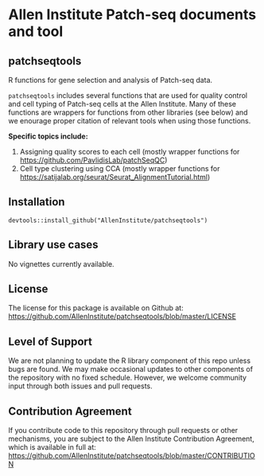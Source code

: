 # Allen Institute Patch-seq documents and tool

## patchseqtools
  
R functions for gene selection and analysis of Patch-seq data.  
  
`patchseqtools` includes several functions that are used for quality control and cell typing of Patch-seq cells at the Allen Institute.  Many of these functions are wrappers for functions from other libraries (see below) and we enourage proper citation of relevant tools when using those functions.  

**Specific topics include:**  
1. Assigning quality scores to each cell (mostly wrapper functions for https://github.com/PavlidisLab/patchSeqQC)  
2. Cell type clustering using CCA (mostly wrapper functions for https://satijalab.org/seurat/Seurat_AlignmentTutorial.html)  
  
 
## Installation

```
devtools::install_github("AllenInstitute/patchseqtools")
```

## Library use cases

No vignettes currently available.  

## License

The license for this package is available on Github at: https://github.com/AllenInstitute/patchseqtools/blob/master/LICENSE

## Level of Support

We are not planning to update the R library component of this repo unless bugs are found.  We may make occasional updates to other components of the repository with no fixed schedule.  However, we welcome community input through both issues and pull requests.

## Contribution Agreement

If you contribute code to this repository through pull requests or other mechanisms, you are subject to the Allen Institute Contribution Agreement, which is available in full at: https://github.com/AllenInstitute/patchseqtools/blob/master/CONTRIBUTION


